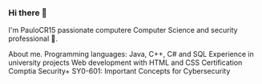 ### Hi there 👋
I'm PauloCR15 
passionate computere Computer Science and security professional 🌟.

About me.
Programming languages: Java, C++, C# and SQL
Experience in university projects
Web development with HTML and CSS
Certification
Comptia Security+ SY0-601: Important Concepts for Cybersecurity

<!--
**PauloCR15/PauloCR15** is a ✨ _special_ ✨ repository because its `README.md` (this file) appears on your GitHub profile.

Here are some ideas to get you started:

- 🔭 I’m currently working on ...
- 🌱 I’m currently learning ...
- 👯 I’m looking to collaborate on ...
- 🤔 I’m looking for help with ...
- 💬 Ask me about ...
- 📫 How to reach me: ...
- 😄 Pronouns: ...
- ⚡ Fun fact: ...
-->
